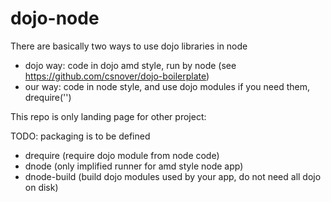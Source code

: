 # dojo-node

There are basically two ways to use dojo libraries in node

- dojo way: code in dojo amd style, run by node (see <https://github.com/csnover/dojo-boilerplate>)
- our way: code in node style, and use dojo modules if you need them, drequire('')

This repo is only landing page for other project:

TODO: packaging is to be defined

- drequire 			(require dojo module from node code)
- dnode 			(only implified runner for amd style node app)
- dnode-build 		(build dojo modules used by your app, do not need all dojo on disk)





